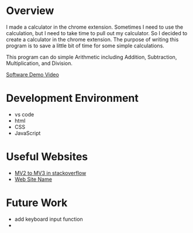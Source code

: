 # Overview

I made a calculator in the chrome extension. Sometimes I need to use the calculation, but I need to take time to pull out my calculator. So I decided to create a calculator in the chrome extension. The purpose of writing this program is to save a little bit of time for some simple calculations.

This program can do simple Arithmetic including Addition, Subtraction, Multiplication, and Division.

[Software Demo Video](https://youtu.be/GcLNZutdW2g)

# Development Environment

* vs code
* html
* CSS
* JavaScript

# Useful Websites

* [MV2 to MV3 in stackoverflow](https://stackoverflow.com/questions/63308160/how-to-migrate-manifest-version-2-to-v3-for-chrome-extension)
* [Web Site Name](http://url.link.goes.here)

# Future Work

* add keyboard input function
* 
